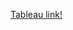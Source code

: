 [Tableau link!](https://public.tableau.com/profile/yenchunliu#!/vizhome/GroupSQLTableau/NYCFLIGHTS)
